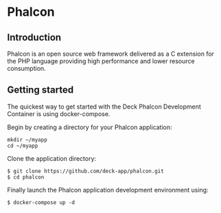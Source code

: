 # Phalcon
## Introduction
Phalcon is an open source web framework delivered as a C extension for the PHP language providing high performance and lower resource consumption.

## Getting started
The quickest way to get started with the Deck Phalcon Development Container is using docker-compose.

Begin by creating a directory for your Phalcon application:
```
mkdir ~/myapp
cd ~/myapp
```
Clone the application directory:
```
$ git clone https://github.com/deck-app/phalcon.git
$ cd phalcon
```
Finally launch the Phalcon application development environment using:
```
$ docker-compose up -d
```
